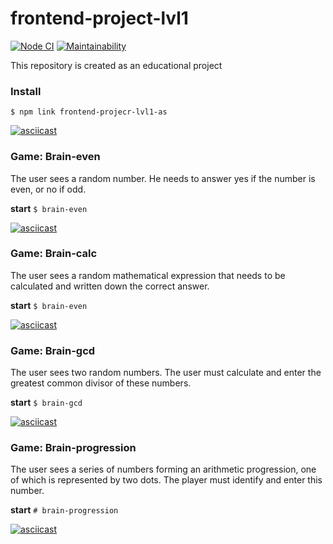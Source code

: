 # frontend-project-lvl1

[![Node CI](https://github.com/asalex04/frontend-project-lvl1/workflows/Node%20CI/badge.svg)](https://github.com/asalex04/frontend-project-lvl1/actions)
[![Maintainability](https://api.codeclimate.com/v1/badges/a99a88d28ad37a79dbf6/maintainability)](https://codeclimate.com/github/codeclimate/codeclimate/maintainability)

This repository is created as an educational project

### Install
```$ npm link frontend-projecr-lvl1-as```

[![asciicast](https://asciinema.org/a/ZSO3SQ6saS0nxaHPkrTiXrtkD.svg)](https://asciinema.org/a/ZSO3SQ6saS0nxaHPkrTiXrtkD)

### Game: Brain-even
The user sees a random number. He needs to answer yes if the number is even, or no if odd.

**start** 
```$ brain-even```

[![asciicast](https://asciinema.org/a/eo532CGIkM2phULhgOGJ5tyBs.svg)](https://asciinema.org/a/eo532CGIkM2phULhgOGJ5tyBs)

### Game: Brain-calc
The user sees a random mathematical expression that needs to be calculated and written down the correct answer.

**start** 
```$ brain-even```

[![asciicast](https://asciinema.org/a/n3jdvNcVLvleoptCZOly3blaU.svg)](https://asciinema.org/a/n3jdvNcVLvleoptCZOly3blaU)

### Game: Brain-gcd
The user sees two random numbers. The user must calculate and enter the greatest common divisor of these numbers.

**start**
```$ brain-gcd```

[![asciicast](https://asciinema.org/a/DnHdnUqmZOZcp3BeDUl95sL9p.svg)](https://asciinema.org/a/DnHdnUqmZOZcp3BeDUl95sL9p)

### Game: Brain-progression
The user sees a series of numbers forming an arithmetic progression, one of which is represented by two dots. The player must identify and enter this number.

**start**
```# brain-progression```

[![asciicast](https://asciinema.org/a/BoRGHUjdzCfd8BU1zUppobm06.svg)](https://asciinema.org/a/BoRGHUjdzCfd8BU1zUppobm06)
